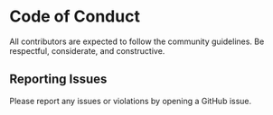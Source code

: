 # Code of Conduct

All contributors are expected to follow the community guidelines. Be respectful, considerate, and constructive.

## Reporting Issues
Please report any issues or violations by opening a GitHub issue.
